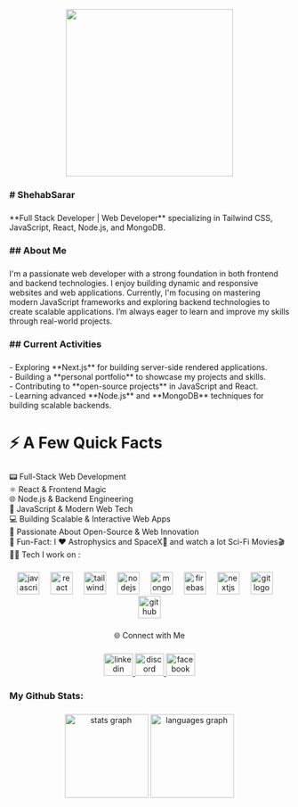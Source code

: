 <div align="center">
  <img height="300" src="https://i.ibb.co.com/BKd3JGcc/Add-a-heading-3.png"  />
</div>

###

<h3 align="left"># ShehabSarar</h3>

###

<p align="left">**Full Stack Developer | Web Developer** specializing in Tailwind CSS, JavaScript, React, Node.js, and MongoDB.</p>

###

<h3 align="left">## About Me</h3>

###

<p align="left">I'm a passionate web developer with a strong foundation in both frontend and backend technologies. I enjoy building dynamic and responsive websites and web applications. Currently, I'm focusing on mastering modern JavaScript frameworks and exploring backend technologies to create scalable applications. I’m always eager to learn and improve my skills through real-world projects.</p>

###

<h3 align="left">## Current Activities</h3>

###

<p align="left">- Exploring **Next.js** for building server-side rendered applications.<br>- Building a **personal portfolio** to showcase my projects and skills.<br>- Contributing to **open-source projects** in JavaScript and React.<br>- Learning advanced **Node.js** and **MongoDB** techniques for building scalable backends.</p>

###

<h1 align="left">⚡️ A Few Quick Facts</h1>

###

<p align="left">📟 Full-Stack Web Development<br>⚛ React & Frontend Magic<br>🌐 Node.js & Backend Engineering<br>📜 JavaScript & Modern Web Tech<br>💻 Building Scalable & Interactive Web Apps<br>🚀 Passionate About Open-Source & Web Innovation<br>🎉 Fun-Fact: I ❤️ Astrophysics and SpaceX🚀 and watch a lot Sci-Fi Movies🎬<br>🧑‍💻 Tech I work on :</p>

###

<div align="center">
  <img src="https://cdn.jsdelivr.net/gh/devicons/devicon/icons/javascript/javascript-original.svg" height="40" alt="javascript logo"  />
  <img width="12" />
  <img src="https://cdn.jsdelivr.net/gh/devicons/devicon/icons/react/react-original.svg" height="40" alt="react logo"  />
  <img width="12" />
  <img src="https://cdn.simpleicons.org/tailwindcss/06B6D4" height="40" alt="tailwindcss logo"  />
  <img width="12" />
  <img src="https://skillicons.dev/icons?i=nodejs" height="40" alt="nodejs logo"  />
  <img width="12" />
  <img src="https://skillicons.dev/icons?i=mongodb" height="40" alt="mongodb logo"  />
  <img width="12" />
  <img src="https://cdn.jsdelivr.net/gh/devicons/devicon/icons/firebase/firebase-plain.svg" height="40" alt="firebase logo"  />
  <img width="12" />
  <img src="https://cdn.jsdelivr.net/gh/devicons/devicon/icons/nextjs/nextjs-original.svg" height="40" alt="nextjs logo"  />
  <img width="12" />
  <img src="https://cdn.jsdelivr.net/gh/devicons/devicon/icons/git/git-original.svg" height="40" alt="git logo"  />
  <img width="12" />
  <img src="https://skillicons.dev/icons?i=github" height="40" alt="github logo"  />
</div>

###

<p align="center">🌐 Connect with Me</p>

###

<div align="center">
  <a href="https://www.linkedin.com/in/shehab-sarar" target="_blank">
    <img src="https://raw.githubusercontent.com/maurodesouza/profile-readme-generator/master/src/assets/icons/social/linkedin/default.svg" width="52" height="40" alt="linkedin logo"  />
  </a>
  <a href="https://github.com/ShehabShan" target="_blank">
    <img src="https://raw.githubusercontent.com/maurodesouza/profile-readme-generator/master/src/assets/icons/social/discord/default.svg" width="52" height="40" alt="discord logo"  />
  </a>
  <a href="https://www.facebook.com/share/15jzVM3RMw" target="_blank">
    <img src="https://raw.githubusercontent.com/maurodesouza/profile-readme-generator/master/src/assets/icons/social/facebook/default.svg" width="52" height="40" alt="facebook logo"  />
  </a>
</div>

###

<h3 align="left">My Github Stats:</h3>

###

<div align="center">
  <img src="https://github-readme-stats.vercel.app/api?username=shehabshan&hide_title=false&hide_rank=false&show_icons=true&include_all_commits=true&count_private=true&disable_animations=false&theme=dracula&locale=en&hide_border=false&order=1" height="150" alt="stats graph"  />
  <img src="https://github-readme-stats.vercel.app/api/top-langs?username=shehabshan&locale=en&hide_title=false&layout=compact&card_width=320&langs_count=5&theme=dracula&hide_border=false&order=2" height="150" alt="languages graph"  />
</div>

###
